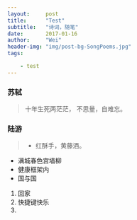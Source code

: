 ```yaml
---
layout:     post
title:      "Test"
subtitle:   "诗词，随笔"
date:       2017-01-16
author:     "Wei"
header-img: "img/post-bg-SongPoems.jpg"
tags:

    - test
---
```


### 苏轼
> 十年生死两茫茫，
不思量，自难忘。

### 陆游

> - 红酥手，黄藤酒。
- 满城春色宫墙柳
- 健康框架内
 - 国与国
  1. 回家
  2. 快捷键快乐
  3. 